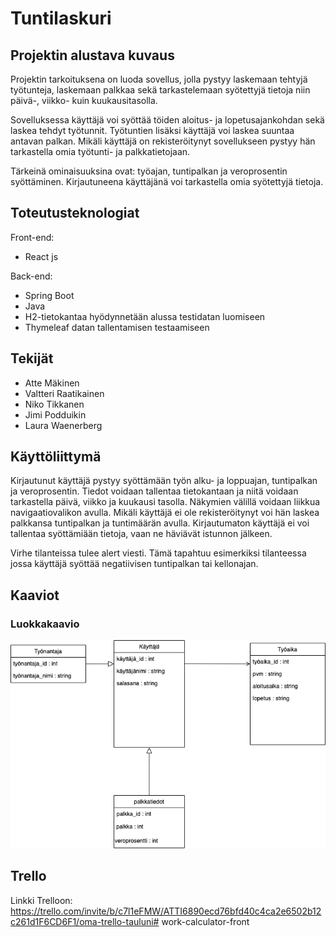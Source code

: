 # Tuntilaskuri

## Projektin alustava kuvaus

Projektin tarkoituksena on luoda sovellus, jolla pystyy laskemaan tehtyjä työtunteja, laskemaan palkkaa sekä tarkastelemaan syötettyjä tietoja niin päivä-, viikko- kuin kuukausitasolla.

Sovelluksessa käyttäjä voi syöttää töiden aloitus- ja lopetusajankohdan sekä laskea tehdyt työtunnit. Työtuntien lisäksi käyttäjä voi laskea suuntaa antavan palkan. Mikäli käyttäjä on rekisteröitynyt sovellukseen pystyy hän tarkastella omia työtunti- ja palkkatietojaan.

Tärkeinä ominaisuuksina ovat: työajan, tuntipalkan ja veroprosentin syöttäminen. Kirjautuneena käyttäjänä voi tarkastella omia syötettyjä tietoja.

## Toteutusteknologiat

Front-end:
- React js

Back-end:
- Spring Boot
- Java
- H2-tietokantaa hyödynnetään alussa testidatan luomiseen
- Thymeleaf datan tallentamisen testaamiseen

## Tekijät

- Atte Mäkinen
- Valtteri Raatikainen 
- Niko Tikkanen
- Jimi Podduikin 
- Laura Waenerberg
  
## Käyttöliittymä
 
Kirjautunut käyttäjä pystyy syöttämään työn alku- ja loppuajan, tuntipalkan ja veroprosentin. Tiedot voidaan tallentaa tietokantaan ja niitä voidaan tarkastella päivä, viikko ja kuukausi tasolla. 
Näkymien välillä voidaan liikkua navigaatiovalikon avulla.
Mikäli käyttäjä ei ole rekisteröitynyt voi hän laskea palkkansa tuntipalkan ja tuntimäärän avulla. Kirjautumaton käyttäjä ei voi tallentaa syöttämiään tietoja, vaan ne häviävät istunnon jälkeen.

Virhe tilanteissa tulee alert viesti. Tämä tapahtuu esimerkiksi tilanteessa jossa käyttäjä syöttää negatiivisen tuntipalkan tai kellonajan.
  
## Kaaviot

### Luokkakaavio
![Alt Text](luokkakaavio.png)




## Trello
Linkki Trelloon: https://trello.com/invite/b/c7l1eFMW/ATTI6890ecd76bfd40c4ca2e6502b12c261d1F6CD6F1/oma-trello-tauluni# work-calculator-front
